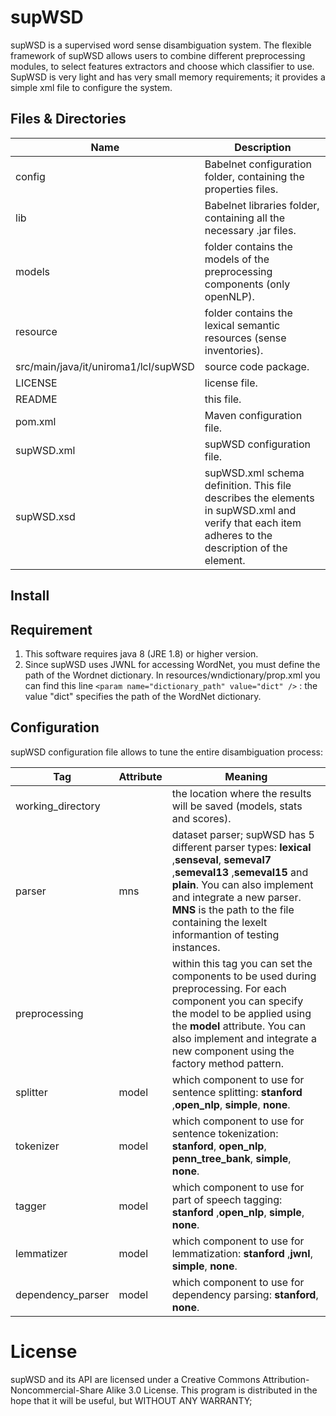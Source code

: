 # supWSD
supWSD is a supervised word sense disambiguation system.  The flexible framework of supWSD allows users to combine different preprocessing modules, to select features extractors and choose which classifier to use. SupWSD is very light and has very small memory requirements; it provides a simple xml file to configure the system.

## Files & Directories
Name | Description
------------ | -------------
config | Babelnet configuration folder, containing the properties files.
lib | Babelnet libraries folder, containing all the necessary .jar files.
models |  folder contains the models of the preprocessing components (only openNLP).
resource | folder contains the lexical semantic resources (sense inventories).
src/main/java/it/uniroma1/lcl/supWSD | source code package.
LICENSE | license file.
README | this file.
pom.xml | Maven configuration file.
supWSD.xml | supWSD configuration file.
supWSD.xsd | supWSD.xml schema definition. This file describes the elements in supWSD.xml and verify that each item adheres to the description of the element.

## Install

## Requirement
1. This software requires java 8 (JRE 1.8) or higher version.
2. Since supWSD uses JWNL for accessing WordNet, you must define the path of the Wordnet dictionary. In resources/wndictionary/prop.xml you can find this line ```<param name="dictionary_path" value="dict" />``` : the value "dict" specifies the path of the WordNet dictionary.

## Configuration
supWSD configuration file allows to tune the entire disambiguation process:

Tag | Attribute | Meaning
------------ | ------------- | -------------
working_directory |  | the location where the results will be saved (models, stats and scores).
parser | mns | dataset parser; supWSD has 5 different parser types: **lexical** ,**senseval**, **semeval7** ,**semeval13** ,**semeval15** and **plain**. You can also implement and integrate a new parser. **MNS** is the path to the file containing the lexelt informantion of testing instances.
preprocessing |  | within this tag you can set the components to be used during preprocessing. For each component you can specify the model to be applied using the **model** attribute. You can also implement and integrate a new component using the factory method pattern.
splitter | model | which component to use for sentence splitting: **stanford** ,**open_nlp**, **simple**, **none**.
tokenizer | model |  which component to use for sentence tokenization: **stanford**, **open_nlp**, **penn_tree_bank**, **simple**, **none**.
tagger | model | which component to use for part of speech tagging: **stanford** ,**open_nlp**, **simple**, **none**.
lemmatizer | model | which component to use for lemmatization: **stanford** ,**jwnl**, **simple**, **none**.
dependency_parser |  model| which component to use for dependency parsing: **stanford**, **none**.

# License
supWSD and its API are licensed under a Creative Commons Attribution-Noncommercial-Share Alike 3.0 License.
This program is distributed in the hope that it will be useful, but WITHOUT ANY WARRANTY;
